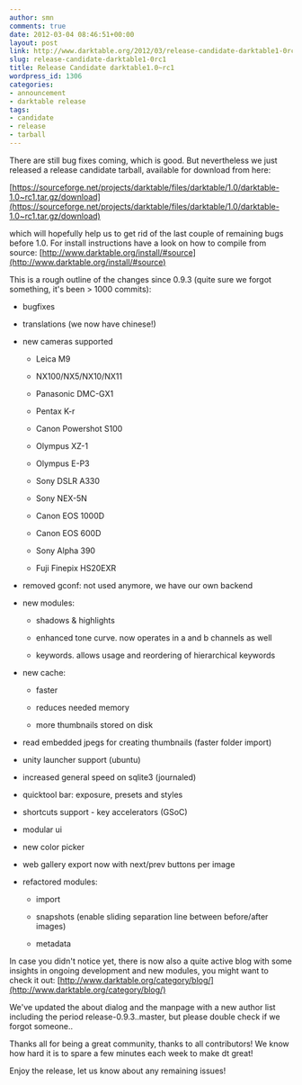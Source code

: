 ```yaml
---
author: smn
comments: true
date: 2012-03-04 08:46:51+00:00
layout: post
link: http://www.darktable.org/2012/03/release-candidate-darktable1-0rc1/
slug: release-candidate-darktable1-0rc1
title: Release Candidate darktable1.0~rc1
wordpress_id: 1306
categories:
- announcement
- darktable release
tags:
- candidate
- release
- tarball
---
```


There are still bug fixes coming, which is good. But nevertheless we just released a release candidate tarball, available for download from here:

[https://sourceforge.net/projects/darktable/files/darktable/1.0/darktable-1.0~rc1.tar.gz/download](https://sourceforge.net/projects/darktable/files/darktable/1.0/darktable-1.0~rc1.tar.gz/download)

which will hopefully help us to get rid of the last couple of remaining bugs before 1.0. For install instructions have a look on how to compile from source: [http://www.darktable.org/install/#source](http://www.darktable.org/install/#source)

This is a rough outline of the changes since 0.9.3 (quite sure we forgot something, it's been > 1000 commits):

	



  * bugfixes

	
  * translations (we now have chinese!)

	
  * new cameras supported

    * Leica M9

  
    * NX100/NX5/NX10/NX11

  
    * Panasonic DMC-GX1

  
    * Pentax K-r

  
    * Canon Powershot S100

  
    * Olympus XZ-1

  
    * Olympus E-P3

  
    * Sony DSLR A330

  
    * Sony NEX-5N

  
    * Canon EOS 1000D

  
    * Canon EOS 600D

  
    * Sony Alpha 390

  
    * Fuji Finepix HS20EXR



  * removed gconf: not used anymore, we have our own backend


  * new modules:
  
    * shadows & highlights

  
    * enhanced tone curve. now operates in a and b channels as well


    * keywords. allows usage and reordering of hierarchical keywords



  * new cache:

    * faster

  
    * reduces needed memory

  
    * more thumbnails stored on disk



  * read embedded jpegs for creating thumbnails (faster folder import)


 
  * unity launcher support (ubuntu)



  * increased general speed on sqlite3 (journaled)



  * quicktool bar: exposure, presets and styles



  * shortcuts support - key accelerators (GSoC)



  * modular ui



  * new color picker



  * web gallery export now with next/prev buttons per image



  * refactored modules:

    * import


    * snapshots (enable sliding separation line between before/after images)


    * metadata


In case you didn't notice yet, there is now also a quite active blog with some insights in ongoing development and new modules, you might want to check it out: [http://www.darktable.org/category/blog/](http://www.darktable.org/category/blog/)

We've updated the about dialog and the manpage with a new author list including the period release-0.9.3..master, but please double check if we forgot someone..

Thanks all for being a great community, thanks to all contributors! We know how hard it is to spare a few minutes each week to make dt great!

Enjoy the release, let us know about any remaining issues!

